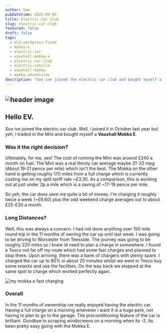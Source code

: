 ```yaml
---
author: Sam
pubDatetime: 2022-09-09
title: Electric Car Club
slug: electric-car-club
featured: false
draft: false
tags:
  - old-wordpress-fixed
  - mokka-e
  - electric-car
  - vauxhall-mokka-e
  - electric-car-club
  - electric-vehicle
  - vauxhall-mokka
  - mokka-adventures
description: "Soo ive joined the electric car club and bought myself a Vauxhall Mokka E!"
---
```

## ![header image](/assets/2022/2022-09-09-electric-car-club-header-image.jpg)

## Hello EV.

Soo ive joined the electric car club. Well, i joined it in October last year but yeh, I traded in the Mini and bought myself a **Vauxhall Mokka E**.

### Was it the right decision?

Ultimately, for me, yes! The cost of running the Mini was around £240 a month on fuel. The Mini was a real thirsty car average maybe 31-33 mpg (About 19-21 pence per mile) which isn't the best. The Mokka on the other hand is getting roughly 170 miles from a full charge which is currently costing me on my split tariff rate ~£3.30. As a comparison, this is working out at just under 2p a mile which is a saving of ~17-19 pence per mile.

So yeh, the car does save me quite a bit of money. I'm charging it roughly twice a week (~£6.60) plus the odd weekend charge averages out to about £25-£30 a month.

### Long Distances?

Well, this was always a concern. I had not done anything over 150 mile round trip in the 11 months of owning the car up until last week. I was going to be driving to Worcester from Teesside. The journey was going to be roughly 220 miles so i knew id need to plan a charge in somewhere. I found a Tesco not far off my route which had some fast charges and planned to stop there. Upon arriving, there was a bank of chargers with plenty spare. I charged the car up to 80% in about 20 minutes whilst we went in Tesco buy some snacks and use the facilities. On the way back we stopped at the same spot to charge which worked perfectly again.

![my mokka e fast charging](/assets/2022/2022-09-09-electric-car-club-vauxhall-mokka-e.png)

### Overall

In the 11 months of ownership ive really enjoyed having the electric car. Having a full charge on a morning whenever i want it is a huge perk, not having to plan to go to the garage. The preconditioning feature of the car is brilliant. Goodbye to scraping windscreens on a morning when its -2. Its been pretty easy going with the Mokka E.
